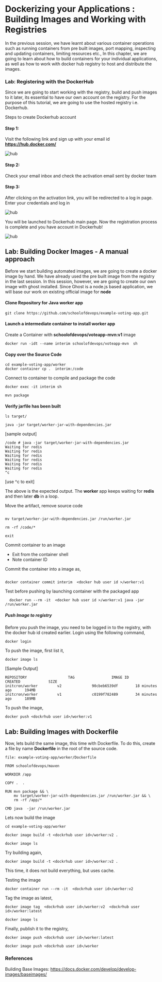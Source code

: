 # Dockerizing your Applications : Building Images and Working with Registries  
In the previous session, we have learnt about various container operations such as running containers from
pre built images, port mapping, inspecting and updating containers, limiting resources etc., In this
chapter, we are going to learn about how to build containers for your individual applications, as well
as how to work with docker hub registry to host and distribute the images.

### Lab: Registering with the DockerHub   
Since we are going to start working with the registry, build and push images to it later, its essential to have our own account on the registry. For the purpose of this tutorial, we are going to use the hosted registry i.e. Dockerhub.

Steps to create Dockerhub account

#### Step 1:  
Visit the following link and sign up with your email id  
  **https://hub.docker.com/**

  ![hub](images/chp6/hub1.png)

#### Step 2:  
Check your email inbox and check the activation email sent by docker team

#### Step 3:  
After clicking on the activation link, you will be redirected to a log in page. Enter your credentials and log in

  ![hub](images/chp6/hub2.png)

You will be launched to Dockerhub main page. Now the registration process is complete and you have account in Dockerhub!

  ![hub](images/chp6/hub3.png)

## Lab: Building Docker Images - A manual approach  
Before we start building automated images, we are going to create a docker image by hand. We have already used the pre built image from the registry in the last session. In this session, however, we are going to create our own image with ghost installed. Since Ghost is a node.js based application, we will base our work on existing official image for **node**



#### Clone Repository for Java worker app

```
git clone https://github.com/schoolofdevops/example-voting-app.git
```

#### Launch a intermediate container to install worker app

Create a Container with  **schoolofdevops/voteapp-mvn:v1** image

```
docker run -idt --name interim schoolofdevops/voteapp-mvn  sh

```

#### Copy over the Source Code


```
cd example-voting-app/worker
docker container cp .  interim:/code

```

Connect to container to compile and package the code


```
docker exec -it interim sh

mvn package

```

#### Verify jarfile has been built

```
ls target/

java -jar target/worker-jar-with-dependencies.jar
```

[sample output]
```
/code # java -jar target/worker-jar-with-dependencies.jar
Waiting for redis
Waiting for redis
Waiting for redis
Waiting for redis
Waiting for redis
Waiting for redis
^c
```
[use ^c to exit]

The above is the expected output. The **worker** app keeps waiting for **redis** and then later **db** in a loop.


Move the artifact, remove source code
```

mv target/worker-jar-with-dependencies.jar /run/worker.jar

rm -rf /code/*

exit
```


Commit  container to an image

  * Exit from the container shell
  * Note container ID

Commit the container into a image  as,

```

docker container commit interim  <docker hub user id >/worker:v1

```

Test before pushing  by launching container with the packaged app

```
  docker run --rm -it  <docker hub user id >/worker:v1 java -jar /run/worker.jar
```

##### Push Image to registry

Before you push the image, you need to be logged in to the registry, with the docker hub id created earlier. Login using the following command,

```
docker login
```

To push the image, first list it,

```
docker image ls
```

[Sample Output]

```
REPOSITORY                   TAG                 IMAGE ID            CREATED             SIZE
initcron/worker         v2              90cbeb6539df        18 minutes ago      194MB
initcron/worker         v1              c0199f782489        34 minutes ago      189MB

```

To push the image,


```
docker push <dockrhub user id>/worker:v1
```


## Lab: Building Images with Dockerfile

Now, lets build the same image, this time with Dockerfile. To do this, create a file by name **Dockerfile** in the root of the source code.

`file: example-voting-app/worker/Dockerfile`

```
FROM schoolofdevops/maven

WORKDIR /app

COPY .  .

RUN mvn package && \
    mv target/worker-jar-with-dependencies.jar /run/worker.jar && \
    rm -rf /app/*

CMD java  -jar /run/worker.jar

```


Lets now build the image

```
cd example-voting-app/worker

docker image build -t <dockrhub user id>/worker:v2 .

docker image ls

```

Try building again,

```
docker image build -t <dockrhub user id>/worker:v2 .

```

This time, it does not build everything, but uses cache.


Testing the image

```
docker container run --rm -it  <dockrhub user id>/worker:v2

```


Tag the image as latest,

```
docker image tag  <dockrhub user id>/worker:v2  <dockrhub user id>/worker:latest

docker image ls

```

Finally, publish it to the registry,

```
docker image push <dockrhub user id>/worker:latest

docker image push <dockrhub user id>/worker

```


### References

Building Base Images: https://docs.docker.com/develop/develop-images/baseimages/
